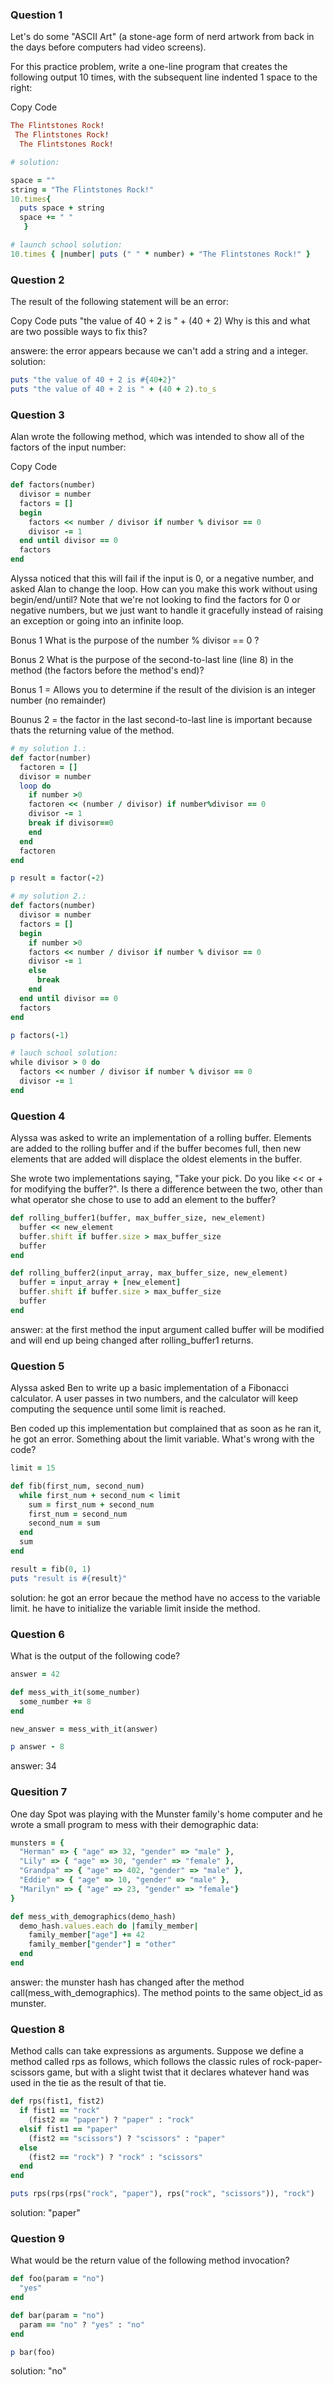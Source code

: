 ### Question 1
Let's do some "ASCII Art" (a stone-age form of nerd artwork from back in the days before computers had video screens).

For this practice problem, write a one-line program that creates the following output 10 times, with the subsequent line indented 1 space to the right:

Copy Code
```ruby
The Flintstones Rock!
 The Flintstones Rock!
  The Flintstones Rock!
```
```ruby
# solution:

space = ""
string = "The Flintstones Rock!"
10.times{
  puts space + string
  space += " "
   }

# launch school solution: 
10.times { |number| puts (" " * number) + "The Flintstones Rock!" }
```

### Question 2
The result of the following statement will be an error:

Copy Code
puts "the value of 40 + 2 is " + (40 + 2)
Why is this and what are two possible ways to fix this?

answere: the error appears because we can't add a string and a integer.
solution:
```ruby
puts "the value of 40 + 2 is #{40+2}"
puts "the value of 40 + 2 is " + (40 + 2).to_s
```


### Question 3
Alan wrote the following method, which was intended to show all of the factors of the input number:

Copy Code
```ruby
def factors(number)
  divisor = number
  factors = []
  begin
    factors << number / divisor if number % divisor == 0
    divisor -= 1
  end until divisor == 0
  factors
end
```
Alyssa noticed that this will fail if the input is 0, or a negative number, and asked Alan to change the loop. How can you make this work without using begin/end/until? Note that we're not looking to find the factors for 0 or negative numbers, but we just want to handle it gracefully instead of raising an exception or going into an infinite loop.

Bonus 1
What is the purpose of the number % divisor == 0 ?

Bonus 2
What is the purpose of the second-to-last line (line 8) in the method (the factors before the method's end)?


Bonus 1 = Allows you to determine if the result of the division is an integer number (no remainder)

Bounus 2 = the factor in the last second-to-last line is important because thats the returning value of the method.

```ruby
# my solution 1.:
def factor(number)
  factoren = []
  divisor = number
  loop do 
    if number >0
    factoren << (number / divisor) if number%divisor == 0
    divisor -= 1
    break if divisor==0
    end
  end
  factoren
end

p result = factor(-2) 

# my solution 2.:
def factors(number)
  divisor = number
  factors = []
  begin
    if number >0
    factors << number / divisor if number % divisor == 0
    divisor -= 1
    else
      break
    end
  end until divisor == 0
  factors
end

p factors(-1)

# lauch school solution:
while divisor > 0 do
  factors << number / divisor if number % divisor == 0
  divisor -= 1
end

```

### Question 4
Alyssa was asked to write an implementation of a rolling buffer. Elements are added to the rolling buffer and if the buffer becomes full, then new elements that are added will displace the oldest elements in the buffer.

She wrote two implementations saying, "Take your pick. Do you like << or + for modifying the buffer?". Is there a difference between the two, other than what operator she chose to use to add an element to the buffer?

```ruby
def rolling_buffer1(buffer, max_buffer_size, new_element)
  buffer << new_element
  buffer.shift if buffer.size > max_buffer_size
  buffer
end

def rolling_buffer2(input_array, max_buffer_size, new_element)
  buffer = input_array + [new_element]
  buffer.shift if buffer.size > max_buffer_size
  buffer
end
```

answer: at the first method the input argument called buffer will be modified and will end up being changed after rolling_buffer1 returns. 


### Question 5

Alyssa asked Ben to write up a basic implementation of a Fibonacci calculator. A user passes in two numbers, and the calculator will keep computing the sequence until some limit is reached.

Ben coded up this implementation but complained that as soon as he ran it, he got an error. Something about the limit variable. What's wrong with the code?

```ruby
limit = 15

def fib(first_num, second_num)
  while first_num + second_num < limit
    sum = first_num + second_num
    first_num = second_num
    second_num = sum
  end
  sum
end

result = fib(0, 1)
puts "result is #{result}"
```

solution: he got an error becaue the method have no access to the variable limit. he have to initialize the variable limit inside the method.


### Question 6
What is the output of the following code?

```ruby
answer = 42

def mess_with_it(some_number)
  some_number += 8
end

new_answer = mess_with_it(answer)

p answer - 8
```

answer: 34

### Quesition 7
One day Spot was playing with the Munster family's home computer and he wrote a small program to mess with their demographic data:
```ruby
munsters = {
  "Herman" => { "age" => 32, "gender" => "male" },
  "Lily" => { "age" => 30, "gender" => "female" },
  "Grandpa" => { "age" => 402, "gender" => "male" },
  "Eddie" => { "age" => 10, "gender" => "male" },
  "Marilyn" => { "age" => 23, "gender" => "female"}
}

def mess_with_demographics(demo_hash)
  demo_hash.values.each do |family_member|
    family_member["age"] += 42
    family_member["gender"] = "other"
  end
end
```

answer: the munster hash has changed after the method call(mess_with_demographics). The method points to the same object_id as munster.

### Question 8

Method calls can take expressions as arguments. Suppose we define a method called rps as follows, which follows the classic rules of rock-paper-scissors game, but with a slight twist that it declares whatever hand was used in the tie as the result of that tie.

```ruby
def rps(fist1, fist2)
  if fist1 == "rock"
    (fist2 == "paper") ? "paper" : "rock"
  elsif fist1 == "paper"
    (fist2 == "scissors") ? "scissors" : "paper"
  else
    (fist2 == "rock") ? "rock" : "scissors"
  end
end

puts rps(rps(rps("rock", "paper"), rps("rock", "scissors")), "rock")
```

solution: "paper"

### Question 9
What would be the return value of the following method invocation?

```ruby
def foo(param = "no")
  "yes"
end

def bar(param = "no")
  param == "no" ? "yes" : "no"
end

p bar(foo)

```

solution: "no"